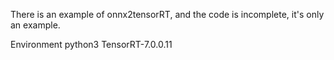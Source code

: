 There is an example of onnx2tensorRT, and the code is incomplete, it's only an example.

Environment
python3
TensorRT-7.0.0.11